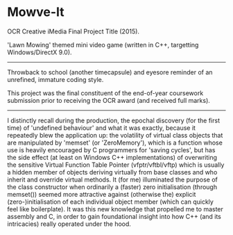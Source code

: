 # Mowve-It
OCR Creative iMedia Final Project Title (2015).

'Lawn Mowing' themed mini video game (written in C++, targetting Windows/DirectX 9.0).

-----

Throwback to school (another timecapsule) and eyesore reminder of an unrefined, immature coding style.

This project was the final constituent of the end-of-year coursework submission prior to receiving the OCR award (and received full marks).

-----

I distinctly recall during the production, the epochal discovery (for the first time) of 'undefined behaviour' and what it was exactly, because it repeatedly blew the application up: the volatility of virtual class objects that are manipulated by 'memset' (or 'ZeroMemory'), which is a function whose use is heavily encouraged by C programmers for 'saving cycles', but has the side effect (at least on Windows C++ implementations) of overwriting the sensitive Virtual Function Table Pointer (vfptr/vftbl/vftp) which is usually a hidden member of objects deriving virtually from base classes and who inherit and override virtual methods. It (for me) illuminated the purpose of the class constructor when ordinarily a (faster) zero initialisation (through memset()) seemed more attractive against (otherwise the) explicit (zero-)initialisation of each individual object member (which can quickly feel like boilerplate). It was this new knowledge that propelled me to master assembly and C, in order to gain foundational insight into how C++ (and its intricacies) really operated under the hood.
